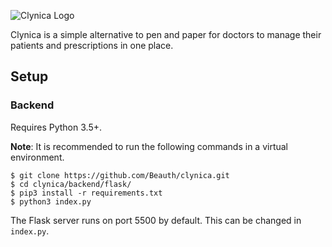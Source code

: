 ![Clynica Logo](https://raw.githubusercontent.com/Beauth/clynica/master/docs/static/clynica_logo.png)

Clynica is a simple alternative to pen and paper for doctors to manage their patients and prescriptions in one place.

## Setup

### Backend

Requires Python 3.5+.

**Note**: It is recommended to run the following commands in a virtual environment.

```
$ git clone https://github.com/Beauth/clynica.git
$ cd clynica/backend/flask/
$ pip3 install -r requirements.txt
$ python3 index.py
```

The Flask server runs on port 5500 by default. This can be changed in `index.py`.
